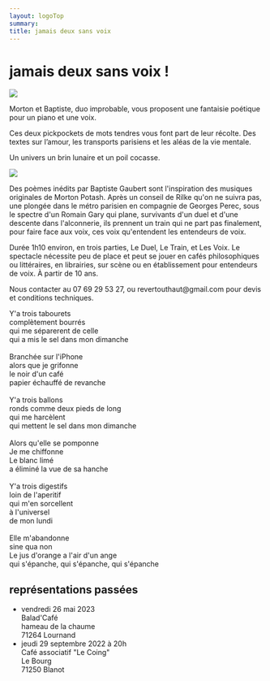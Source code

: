 ```yaml
---
layout: logoTop
summary:
title: jamais deux sans voix
---
```

<h1>jamais deux sans voix&nbsp;!</h1>
<div>
    <img src="https://res.cloudinary.com/dnxcesebo/image/upload/q_auto,f_auto/v1692958567/megaphone-ear-to-ear_tzatsn.png">
</div>
<p class="intro-text">Morton et Baptiste, duo improbable, vous proposent une fantaisie poétique pour un piano et une voix.

Ces deux pickpockets de mots tendres vous font part de leur récolte. Des textes sur l’amour, les transports parisiens et les aléas de la vie mentale.

Un univers un brin lunaire et un poil cocasse.
</p>
<div class="center-block">
    <img src="https://res.cloudinary.com/dnxcesebo/image/upload/q_auto,f_auto/v1692959301/le-duel-baptiste-morton-party-hats_bsdi6j.jpg">
</div>
<p class="intro-text">Des poèmes inédits par Baptiste Gaubert sont l'inspiration des musiques originales de Morton Potash. Après un conseil de Rilke qu'on ne suivra pas, une plongée dans le métro parisien en compagnie de Georges Perec, sous le spectre d'un Romain Gary qui plane, survivants d'un duel et d'une descente dans l'alconnerie, ils prennent un train qui ne part pas finalement, pour faire face aux voix, ces voix qu'entendent les entendeurs de voix.</p>

<p class="intro-text">Durée 1h10 environ, en trois parties, Le Duel, Le Train, et Les Voix. Le spectacle nécessite peu de place et peut se jouer en cafés philosophiques ou littéraires, en librairies, sur scène ou en établissement pour entendeurs de voix. À partir de 10 ans.</p>

<p class="intro-text">Nous contacter au 07 69 29 53 27, ou revertouthaut@gmail.com pour devis et conditions techniques.</p>

<p class="quote">
Y'a trois tabourets<br>
complètement bourrés<br>
qui me séparerent de celle<br>
qui a mis le sel dans mon dimanche<br>
<br>
Branchée sur l'iPhone<br>
alors que je grifonne<br>
le noir d'un café<br>
papier échauffé de revanche<br>
<br>
Y'a trois ballons<br>
ronds comme deux pieds de long<br>
qui me harcèlent<br>
qui mettent le sel dans mon dimanche<br>
<br>
Alors qu'elle se pomponne<br>
Je me chiffonne<br>
Le blanc limé<br>
a éliminé la vue de sa hanche<br>
<br>
Y'a trois digestifs<br>
loin de l'aperitif<br>
qui m'en sorcellent<br>
à l'universel<br>
de mon lundi<br>
<br>
Elle m'abandonne<br>
sine qua non<br>
Le jus d'orange a l'air d'un ange<br>
qui s'épanche, qui s'épanche, qui s'épanche
</p>

<h2>représentations passées</h2>
<ul class="past">
    <li>vendredi 26 mai 2023<br>
        Balad'Café<br>
        hameau de la chaume<br>
        71264 Lournand
    </li>
    <li>jeudi 29 septembre 2022 à 20h<br>
        Café associatif "Le Coing"<br>
        Le Bourg<br>
        71250 Blanot
    </li>
</ul>
